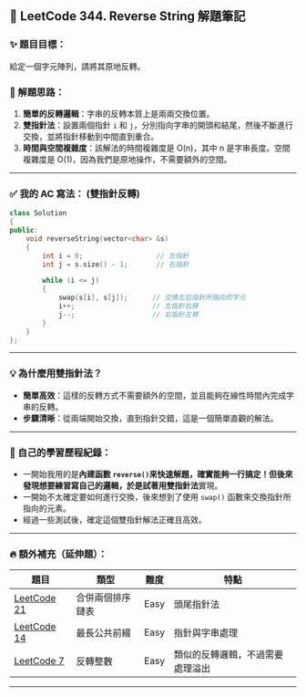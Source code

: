 ## 🧠 LeetCode 344. Reverse String 解題筆記

### ✨ 題目目標：

給定一個字元陣列，請將其原地反轉。

### 📌 解題思路：

1. **簡單的反轉邏輯**：字串的反轉本質上是兩兩交換位置。
2. **雙指針法**：設置兩個指針 `i` 和 `j`，分別指向字串的開頭和結尾，然後不斷進行交換，並將指針移動到中間直到重合。
3. **時間與空間複雜度**：該解法的時間複雜度是 O(n)，其中 n 是字串長度。空間複雜度是 O(1)，因為我們是原地操作，不需要額外的空間。

---

### ✅ 我的 AC 寫法： (雙指針反轉)

```cpp
class Solution
{
public:
    void reverseString(vector<char> &s)
    {
        int i = 0;                  // 左指針
        int j = s.size() - 1;       // 右指針

        while (i <= j)
        {
            swap(s[i], s[j]);      // 交換左右指針所指向的字元
            i++;                   // 左指針右移
            j--;                   // 右指針左移
        }
    }
};
```

---

### 💡 為什麼用雙指針法？

- **簡單高效**：這樣的反轉方式不需要額外的空間，並且能夠在線性時間內完成字串的反轉。
- **步驟清晰**：從兩端開始交換，直到指針交錯，這是一個簡單直觀的解法。

---

### 🌈 自己的學習歷程紀錄：

- 一開始我用的是**內建函數 `reverse()`**來快速解題，確實能夠一行搞定！但後來發現想要練習寫自己的邏輯，於是試著用**雙指針法**實現。
- 一開始不太確定要如何進行交換，後來想到了使用 `swap()` 函數來交換指針所指向的元素。
- 經過一些測試後，確定這個雙指針解法正確且高效。

---

### 🔥 額外補充（延伸題）：

| 題目                                                                 | 類型             | 難度 | 特點                             |
| -------------------------------------------------------------------- | ---------------- | ---- | -------------------------------- |
| [LeetCode 21](https://leetcode.com/problems/merge-two-sorted-lists/) | 合併兩個排序鏈表 | Easy | 頭尾指針法                       |
| [LeetCode 14](https://leetcode.com/problems/longest-common-prefix/)  | 最長公共前綴     | Easy | 指針與字串處理                   |
| [LeetCode 7](https://leetcode.com/problems/reverse-integer/)         | 反轉整數         | Easy | 類似的反轉邏輯，不過需要處理溢出 |

---
